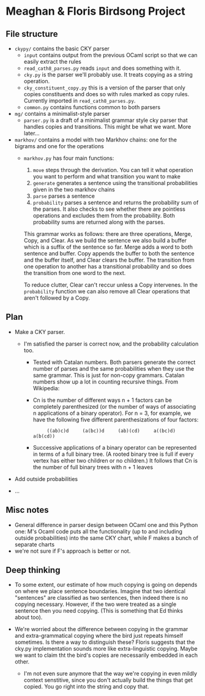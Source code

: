 # Meaghan & Floris Birdsong Project


## File structure
* `ckypy/` contains the basic CKY parser
	* `input` contains output from the previous OCaml script so that we can easily extract the rules
	* `read_cath8_parses.py` reads `input` and does something with it.
	* `cky.py` is the parser we'll probably use. It treats copying as a string operation.
	* `cky_constituent_copy.py` this is a version of the parser that only copies constituents and does so with rules marked as copy rules. Currently imported in `read_cath8_parses.py`.
	* `common.py` contains functions common to both parsers
* `mg/` contains a minimalist-style parser
	* `parser.py` is a draft of a minimalist grammar style cky parser that handles copies and transitions. This might be what we want. More later...
* `markhov/` contains a model with two Markhov chains: one for the bigrams and one for the operations
	* `markhov.py` has four main functions:
	  1. `move` steps through the derivation. You can tell it what operation you want to perform and what transition you want to make
	  2. `generate` generates a sentence using the transitional probabilities given in the two markhov chains
	  3. `parse` parses a sentence
      4. `probability` parses a sentence and returns the probability sum of the parses. It also checks to see whether there are pointless operations and excludes them from the probability. Both probability sums are returned along with the parses.
	  
      This grammar works as follows: there are three operations, Merge, Copy, and Clear. As we build the sentence we also build a buffer which is a suffix of the sentence so far. Merge adds a word to both sentence and buffer. Copy appends the buffer to both the sentence and the buffer itself, and Clear clears the buffer. The transition from one operation to another has a transitional probability and so does the transition from one word to the next.
	  
    	To reduce clutter, Clear can't reccur unless a Copy intervenes. In the `probability` function we can also remove all Clear operations that aren't followed by a Copy.


## Plan
* Make a CKY parser.
  * I'm satisfied the parser is correct now, and the probability calculation too. 
    * Tested with Catalan numbers. Both parsers generate the correct number of parses and the same probabilities when they use the same grammar. This is just for non-copy grammars.
Catalan numbers show up a lot in counting recursive things. From Wikipedia:

	- Cn is the number of different ways n + 1 factors can be completely parenthesized (or the number of ways of associating n applications of a binary operator). For n = 3, for example, we have the following five different parenthesizations of four factors:

			   ((ab)c)d     (a(bc))d     (ab)(cd)     a((bc)d)     a(b(cd))


	- Successive applications of a binary operator can be represented in terms of a full binary tree. (A rooted binary tree is full if every vertex has either two children or no children.) It follows that Cn is the number of full binary trees with n + 1 leaves


* Add outside probabilities
* ...


## Misc notes

* General difference in parser design between OCaml one and this Python one: M's Ocaml code puts all the functionality (up to and including outside probabilities) into the same CKY chart, while F makes a bunch of separate charts
* we're not sure if F's approach is better or not.


## Deep thinking

* To some extent, our estimate of how much copying is going on depends on where we place sentence boundaries. Imagine that two identical "sentences" are classified as two sentences, then indeed there is no copying necessary. However, if the two were treated as a single sentence then you need copying. (This is something that Ed thinks about too).


* We're worried about the difference between copying in the grammar and extra-grammatical copying where the bird just repeats himself sometimes. Is there a way to distinguish these? Floris suggests that the cky.py implementation sounds more like extra-linguistic copying. Maybe we want to claim tht the bird's copies are necessarily embedded in each other.

	* I'm not even sure anymore that the way we're copying in even mildly context senstitive, since you don't actually build the things that get copied. You go right into the string and copy that.
